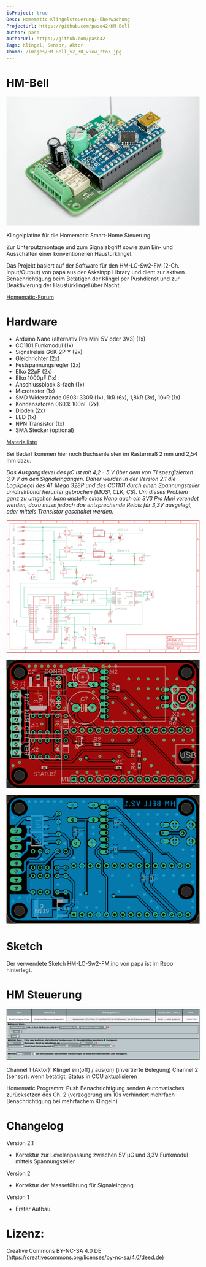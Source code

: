```yaml
---
isProject: true
Desc: Homematic Klingelsteuerung/-überwachung
ProjectUrl: https://github.com/paso42/HM-Bell
Author: paso
AuthorUrl: https://github.com/paso42
Tags: Klingel, Sensor, Aktor
Thumb: /images/HM-Bell_v2_3D_view_2to3.jpg
---
```


# HM-Bell

![Projektbild](/images/HM-Bell_v2_3D_view_2to3.jpg)

Klingelplatine für die Homematic Smart-Home Steuerung

Zur Unterputzmontage und zum Signalabgriff sowie zum Ein- und Ausschalten einer konventionellen Haustürklingel.

Das Projekt basiert auf der Software für den HM-LC-Sw2-FM (2-Ch. Input/Output) von papa aus der Asksinpp Library und dient zur aktiven Benachrichtigung beim Betätigen der Klingel per Pushdienst und zur Deaktivierung der Haustürklingel über Nacht.

[Homematic-Forum](https://homematic-forum.de/forum/viewtopic.php?f=76&t=60687)

# Hardware
* Arduino Nano (alternativ Pro Mini 5V oder 3V3) (1x)
* CC1101 Funkmodul (1x)
* Signalrelais G6K-2P-Y (2x)
* Gleichrichter (2x)
* Festspannungsregler (2x)
* Elko 22µF (2x)
* Elko 1000µF (1x)
* Anschlussblock 8-fach (1x)
* Microtaster (1x)
* SMD Widerstände 0603: 330R (1x), 1kR (6x), 1,8kR (3x), 10kR (1x)
* Kondensatoren 0603: 100nF (2x)
* Dioden (2x)
* LED (1x)
* NPN Transistor (1x)
* SMA Stecker (optional)

[Materialliste](https://www.reichelt.de/my/1750682)

Bei Bedarf kommen hier noch Buchsenleisten im Rastermaß 2 mm und 2,54 mm dazu.

*Das Ausgangslevel des µC ist mit 4,2 - 5 V über dem von TI spezifizierten 3,9 V an den Signaleingängen. Daher wurden in der Version 2.1 die Logikpegel des AT Mega 328P und des CC1101 durch einen Spannungsteiler unidirektional herunter gebrochen (MOSI, CLK, CS). 
Um dieses Problem ganz zu umgehen kann anstelle eines Nano auch ein 3V3 Pro Mini verendet werden, dazu muss jedoch das entsprechende Relais für 3,3V ausgelegt, oder mittels Transistor geschaltet werden.*

![Schematic](/images/HM-Bell_V2_1_scm.png)

![TopLayer](/images/HM-Bell_V2_1_top.png)

![BottomLayer](/images/HM-Bell_V2_1_bot.png)

# Sketch

Der verwendete Sketch HM-LC-Sw2-FM.ino von papa ist im Repo hinterlegt.

# HM Steuerung

![HomematicProgramm](/images/HM-Bell_CCU-Programm.png)

Channel 1 (Aktor): Klingel ein(off) / aus(on) (invertierte Belegung)
Channel 2 (sensor): wenn betätigt, Status in CCU aktualisieren

Homematic Programm:
Push Benachrichtigung senden
Automatisches zurücksetzen des Ch. 2 (verzögerung um 10s verhindert mehrfach Benachrichtigung bei mehrfachem Klingeln) 

# Changelog
Version 2.1
* Korrektur zur Levelanpassung zwischen 5V µC und 3,3V Funkmodul mittels Spannungsteiler

Version 2
* Korrektur der Masseführung für Signaleingang

Version 1
* Erster Aufbau

# Lizenz:
Creative Commons BY-NC-SA 4.0 DE (https://creativecommons.org/licenses/by-nc-sa/4.0/deed.de)
